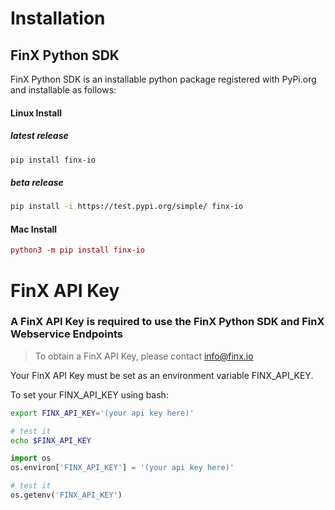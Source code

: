 # Installation

## FinX Python SDK

FinX Python SDK is an installable python package registered with PyPi.org and installable as follows:

#### Linux Install

##### latest release

```bash
pip install finx-io
```

##### beta release

```bash
pip install -i https://test.pypi.org/simple/ finx-io
```

#### Mac Install

```mac command line
python3 -m pip install finx-io
```

# FinX API Key

### A FinX API Key is required to use the FinX Python SDK and FinX Webservice Endpoints

> To obtain a FinX API Key, please contact info@finx.io

Your FinX API Key must be set as an environment variable FINX_API_KEY.

To set your FINX_API_KEY using bash:

```bash
export FINX_API_KEY='(your api key here)'

# test it
echo $FINX_API_KEY
```

```python
import os
os.environ['FINX_API_KEY'] = '(your api key here)'

# test it
os.getenv('FINX_API_KEY')
```
